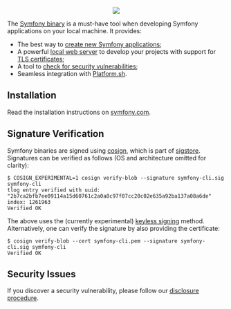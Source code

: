<p align="center"><a href="https://symfony.com" target="_blank">
    <img src="https://symfony.com/logos/symfony_black_02.svg">
</a></p>

The [Symfony binary][1] is a must-have tool when developing Symfony applications
on your local machine. It provides:

* The best way to [create new Symfony applications][2];
* A powerful [local web server][3] to develop your projects with support for [TLS certificates][4];
* A tool to [check for security vulnerabilities][5];
* Seamless integration with [Platform.sh][6].

Installation
------------

Read the installation instructions on [symfony.com][7].

Signature Verification
----------------------

Symfony binaries are signed using [cosign][8], which is part of [sigstore][9].
Signatures can be verified as follows (OS and architecture omitted for clarity):

```console
$ COSIGN_EXPERIMENTAL=1 cosign verify-blob --signature symfony-cli.sig symfony-cli
tlog entry verified with uuid: "2b7ca2bfb7ee09114a15d60761c2a0a8c97f07cc20c02e635a92ba137a08a6de" index: 1261963
Verified OK
```

The above uses the (currently experimental) [keyless signing][10] method.
Alternatively, one can verify the signature by also providing the certificate:

```console
$ cosign verify-blob --cert symfony-cli.pem --signature symfony-cli.sig symfony-cli
Verified OK
```

Security Issues
---------------

If you discover a security vulnerability, please follow our [disclosure procedure][11].

[1]: https://symfony.com/download
[2]: https://symfony.com/doc/current/setup.html#creating-symfony-applications
[3]: https://symfony.com/doc/current/setup/symfony_server.html
[4]: https://symfony.com/doc/current/setup/symfony_server.html#enabling-tls
[5]: https://symfony.com/doc/current/setup.html#security-checker
[6]: https://symfony.com/cloud
[7]: https://symfony.com/download
[8]: https://github.com/SigStore/cosign
[9]: https://www.sigstore.dev/
[10]: https://github.com/sigstore/cosign/blob/main/KEYLESS.md
[11]: https://symfony.com/security
"# AsteroidApp" 

